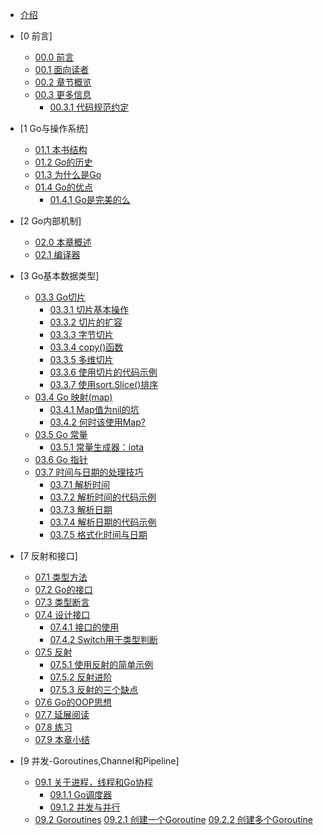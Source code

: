 * [介绍](README.md)

* [0 前言]
  * [00.0 前言](eBook/chapter0/00.0.md)
  * [00.1 面向读者](eBook/chapter0/00.1.md)
  * [00.2 章节概览](eBook/chapter0/00.2.md)
  * [00.3 更多信息](eBook/chapter0/00.3.md)
    * [00.3.1 代码规范约定](eBook/chapter0/00.3.1.md)

* [1 Go与操作系统]
  * [01.1 本书结构](eBook/chapter1/01.1.md)
  * [01.2 Go的历史](eBook/chapter1/01.2.md)
  * [01.3 为什么是Go](eBook/chapter1/01.3.md)
  * [01.4 Go的优点](eBook/chapter1/01.4.md)
    * [01.4.1 Go是完美的么](eBook/chapter1/01.4.1.md)

* [2 Go内部机制]
  * [02.0 本章概述](eBook/chapter2/02.0.md)
  * [02.1 编译器](eBook/chapter2/02.1.md)

* [3 Go基本数据类型]
  * [03.3 Go切片](eBook/chapter3/03.3.md)
    * [03.3.1 切片基本操作](eBook/chapter3/03.3.1.md)
    * [03.3.2 切片的扩容](eBook/chapter3/03.3.2.md)
    * [03.3.3 字节切片](eBook/chapter3/03.3.3.md)
    * [03.3.4 copy()函数](eBook/chapter3/03.3.4.md)
    * [03.3.5 多维切片](eBook/chapter3/03.3.5.md)
    * [03.3.6 使用切片的代码示例](eBook/chapter3/03.3.6.md)
    * [03.3.7 使用sort.Slice()排序](eBook/chapter3/03.3.7.md)
  * [03.4 Go 映射(map)](eBook/chapter3/03.4.md)
    * [03.4.1 Map值为nil的坑](eBook/chapter3/03.4.1.md)
    * [03.4.2 何时该使用Map?](eBook/chapter3/03.4.2.md)
  * [03.5 Go 常量](eBook/chapter3/03.5.md)
    * [03.5.1 常量生成器：iota](eBook/chapter3/03.5.1.md)
  * [03.6 Go 指针](eBook/chapter3/03.6.md)
  * [03.7 时间与日期的处理技巧](eBook/chapter3/03.7.md)
    * [03.7.1 解析时间](eBook/chapter3/03.7.1.md)
    * [03.7.2 解析时间的代码示例](eBook/chapter3/03.7.2.md)
    * [03.7.3 解析日期](eBook/chapter3/03.7.3.md)
    * [03.7.4 解析日期的代码示例](eBook/chapter3/03.7.4.md)
    * [03.7.5 格式化时间与日期](eBook/chapter3/03.7.5.md)

* [7 反射和接口]
  * [07.1 类型方法](eBook/chapter7/07.1.md)
  * [07.2 Go的接口](eBook/chapter7/07.2.md)
  * [07.3 类型断言](eBook/chapter7/07.3.md)
  * [07.4 设计接口](eBook/chapter7/07.4.md)
    * [07.4.1 接口的使用](eBook/chapter7/07.4.1md)
    * [07.4.2 Switch用于类型判断](eBook/chapter7/07.4.2md)
  * [07.5 反射](eBook/chapter7/07.5.md)
    * [07.5.1 使用反射的简单示例](eBook/chapter7/07.5.1.md)
    * [07.5.2 反射进阶](eBook/chapter7/07.5.2.md)
    * [07.5.3 反射的三个缺点](eBook/chapter7/07.5.3.md)
  * [07.6 Go的OOP思想](eBook/chapter7/07.6.md)
  * [07.7 延展阅读](eBook/chapter7/07.7.md)
  * [07.8 练习](eBook/chapter7/07.8.md)
  * [07.9 本章小结](eBook/chapter7/07.9.md)

* [9 并发-Goroutines,Channel和Pipeline]
  * [09.1 关于进程，线程和Go协程](eBook/chapter9/09.1.md)
    * [09.1.1 Go调度器](eBook/chapter9/09.1.1.md)
    * [09.1.2 并发与并行](eBook/chapter9/09.1.2.md)
  * [09.2 Goroutines](eBook/chapter9/09.2.md)
    [09.2.1 创建一个Goroutine](eBook/chapter9/09.2.1.md)
    [09.2.2 创建多个Goroutine](eBook/chapter9/09.2.2md)